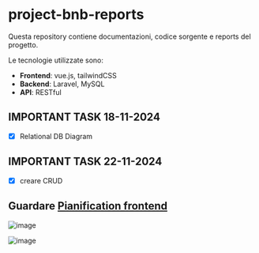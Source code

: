 # project-bnb-reports

Questa repository contiene documentazioni, codice sorgente e reports del progetto.

Le tecnologie utilizzate sono:

- **Frontend**: vue.js, tailwindCSS
- **Backend**: Laravel, MySQL
- **API**: RESTful

## IMPORTANT TASK 18-11-2024

- [x] Relational DB Diagram

## IMPORTANT TASK 22-11-2024

- [x] creare CRUD


Guardare [Pianification frontend](https://github.com/project-bnb/project-bnb-reports/blob/main/Pianification/frontend.md)
---
![image](https://github.com/user-attachments/assets/6acb91d1-f3e3-4ede-b809-9b68354670b9)

![image](https://github.com/user-attachments/assets/81174018-c314-4b50-b51a-be3302b133d9)




